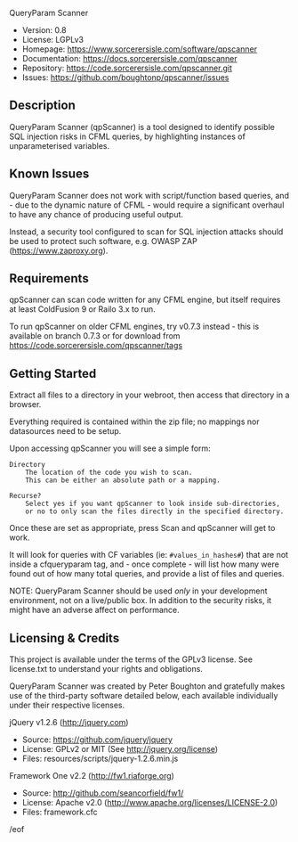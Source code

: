 QueryParam Scanner

* Version:       0.8
* License:       LGPLv3
* Homepage:      https://www.sorcerersisle.com/software/qpscanner
* Documentation: https://docs.sorcerersisle.com/qpscanner
* Repository:    https://code.sorcerersisle.com/qpscanner.git
* Issues:        https://github.com/boughtonp/qpscanner/issues


Description
-----------

QueryParam Scanner (qpScanner) is a tool designed to identify possible SQL
injection risks in CFML queries, by highlighting instances of unparameterised
variables.


Known Issues
------------

QueryParam Scanner does not work with script/function based queries, and - due
to the dynamic nature of CFML - would require a significant overhaul to have
any chance of producing useful output.

Instead, a security tool configured to scan for SQL injection attacks should
be used to protect such software, e.g. OWASP ZAP (https://www.zaproxy.org).


Requirements
------------

qpScanner can scan code written for any CFML engine, but itself requires
at least ColdFusion 9 or Railo 3.x to run.

To run qpScanner on older CFML engines, try v0.7.3 instead - this is available
on branch 0.7.3 or for download from https://code.sorcerersisle.com/qpscanner/tags


Getting Started
---------------

Extract all files to a directory in your webroot, then access that directory in
a browser.

Everything required is contained within the zip file; no mappings nor
datasources need to be setup.


Upon accessing qpScanner you will see a simple form:

	Directory
		The location of the code you wish to scan.
		This can be either an absolute path or a mapping.

	Recurse?
		Select yes if you want qpScanner to look inside sub-directories,
		or no to only scan the files directly in the specified directory.


Once these are set as appropriate, press Scan and qpScanner will get to work.

It will look for queries with CF variables (ie: `#values_in_hashes#`) that are
not inside a cfqueryparam tag, and  - once complete - will list how many were
found out of how many total queries, and provide a list of files and queries.


NOTE: QueryParam Scanner should be used *only* in your development environment,
not on a live/public box. In addition to the security risks, it might have an
adverse affect on performance.


Licensing & Credits
-------------------

This project is available under the terms of the GPLv3 license.
See license.txt to understand your rights and obligations.

QueryParam Scanner was created by Peter Boughton and gratefully makes
use of the third-party software detailed below, each available
individually under their respective licenses.

jQuery v1.2.6 (http://jquery.com)
* Source: https://github.com/jquery/jquery
* License: GPLv2 or MIT (See http://jquery.org/license)
* Files: resources/scripts/jquery-1.2.6.min.js

Framework One v2.2 (http://fw1.riaforge.org)
* Source: http://github.com/seancorfield/fw1/
* License: Apache v2.0 (http://www.apache.org/licenses/LICENSE-2.0)
* Files: framework.cfc


/eof